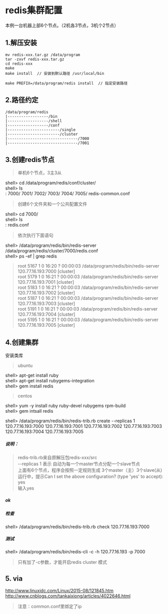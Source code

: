 # redis集群配置
本例一台机器上部6个节点。（2机各3节点，3机个2节点）

## 1.解压安装
    mv redis-xxx.tar.gz /data/program  
    tar -zxvf redis-xxx.tar.gz  
    cd redis-xxx
    make    
    make install  // 安装到默认路径 /usr/local/bin  
    
    make PREFIX=/data/program/redis install  // 指定安装路径

## 2.路径约定
    /data/program/redis  
    |------------------/bin
    |------------------/shell
    |------------------/conf
    |-----------------------/single
    |-----------------------/cluster
    |-------------------------------/7000
    |-------------------------------/7001

## 3.创建redis节点
> 单机6个节点，3主3从  

shell> cd /data/program/redis/conf/cluster/  
shell> ls   
: 7000/  7001/  7002/  7003/  7004/  7005/  redis-common.conf  

> 创建6个文件夹和一个公共配置文件  
  
   
shell> cd 7000/  
shell> ls  
: redis.conf  

> 依次执行下面语句  

shell> /data/program/redis/bin/redis-server /data/program/redis/cluster/7000/redis.conf  
shell> ps -ef | grep redis  

> root      5167     1  0 16:20 ?        00:00:03 /data/program/redis/bin/redis-server 120.77.16.193:7000 [cluster]             
> root      5179     1  0 16:21 ?        00:00:03 /data/program/redis/bin/redis-server 120.77.16.193:7001 [cluster]             
> root      5183     1  0 16:21 ?        00:00:03 /data/program/redis/bin/redis-server 120.77.16.193:7002 [cluster]             
> root      5187     1  0 16:21 ?        00:00:03 /data/program/redis/bin/redis-server 120.77.16.193:7003 [cluster]             
> root      5191     1  0 16:21 ?        00:00:03 /data/program/redis/bin/redis-server 120.77.16.193:7004 [cluster]             
> root      5195     1  0 16:21 ?        00:00:03 /data/program/redis/bin/redis-server 120.77.16.193:7005 [cluster]
   


## 4.创建集群
安装类库

> ubuntu

shell> apt-get install ruby  
shell> apt-get install rubygems-integration  
shell> gem install redis

> centos

shell> yum -y install ruby ruby-devel rubygems rpm-build  
shell> gem intsall redis  

shell> /data/program/redis/bin/redis-trib.rb create --replicas 1 120.77.16.193:7000 120.77.16.193:7001 120.77.16.193:7002  120.77.16.193:7003  120.77.16.193:7004  120.77.16.193:7005  
   
##### 说明：  
> redis-trib.rb来自原解压包redis-xxx/src  
> --replicas  1  表示 自动为每一个master节点分配一个slave节点  
> 上面有6个节点，程序会按照一定规则生成 3个master（主）3个slave(从)
> 运行中，提示Can I set the above configuration? (type 'yes' to accept): yes    
> 输入yes

##### ok
    
##### 检查  
shell> /data/program/redis/bin/redis-trib.rb check 120.77.16.193:7000  

##### 测试
shell> /data/program/redis/bin/redis-cli -c -h 120.77.16.193 -p 7000  
> 只有加了-c参数，才能开启redis cluster 模式



## 5. via 
http://www.linuxidc.com/Linux/2015-08/121845.htm  
http://www.cnblogs.com/tankaixiong/articles/4022646.html  
   
> 注意：common.conf里绑定了ip
   
   

